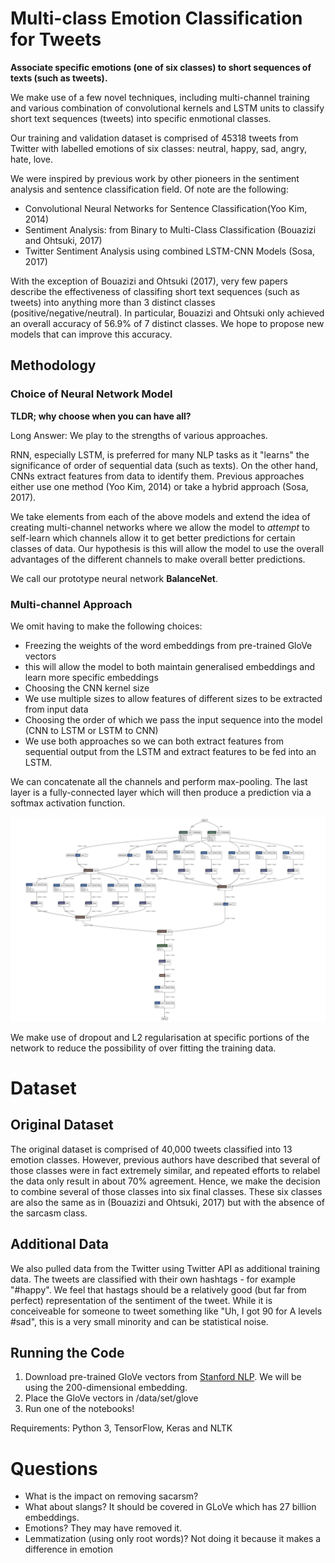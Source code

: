 # Multi-class Emotion Classification for Tweets

**Associate specific emotions (one of six classes) to short sequences of texts (such as tweets).**

We make use of a few novel techniques, including multi-channel training and various combination of convolutional kernels and LSTM units to classify short text sequences (tweets) into specific enmotional classes.

Our training and validation dataset is comprised of 45318 tweets from Twitter with labelled emotions of six classes: neutral, happy, sad, angry, hate, love.

We were inspired by previous work by other pioneers in the sentiment analysis and sentence classification field. Of note are the following:

- Convolutional Neural Networks for Sentence Classification(Yoo Kim, 2014)
- Sentiment Analysis: from Binary to Multi-Class Classification (Bouazizi and Ohtsuki, 2017)
- Twitter Sentiment Analysis using combined LSTM-CNN Models (Sosa, 2017)

With the exception of Bouazizi and Ohtsuki (2017), very few papers describe the effectiveness of classifing short text sequences (such as tweets) into anything more than 3 distinct classes (positive/negative/neutral). In particular, Bouazizi and Ohtsuki only achieved an overall accuracy of 56.9% of 7 distinct classes. We hope to propose new models that can improve this accuracy.

## Methodology

### Choice of Neural Network Model

**TLDR; why choose when you can have all?**

Long Answer: We play to the strengths of various approaches.

RNN, especially LSTM, is preferred for many NLP tasks as it "learns" the significance of order of sequential data (such as texts). On the other hand, CNNs extract features from data to identify them. Previous approaches either use one method (Yoo Kim, 2014) or take a hybrid approach (Sosa, 2017). 

We take elements from each of the above models and extend the idea of creating multi-channel networks where we allow the model to *attempt* to self-learn which channels allow it to get better predictions for certain classes of data. Our hypothesis is this will allow the model to use the overall advantages of the different channels to make overall better predictions.

We call our prototype neural network **BalanceNet**.

### Multi-channel Approach

We omit having to make the following choices:

- Freezing the weights of the word embeddings from pre-trained GloVe vectors
 - this will allow the model to both maintain generalised embeddings and learn more specific embeddings
- Choosing the CNN kernel size
 - We use multiple sizes to allow features of different sizes to be extracted from input data
- Choosing the order of which we pass the input sequence into the model (CNN to LSTM or LSTM to CNN)
 - We use both approaches so we can both extract features from sequential output from the LSTM and extract features to be fed into an LSTM.

We can concatenate all the channels and perform max-pooling. The last layer is a fully-connected layer which will then produce a prediction via a softmax activation function.

![balancenet](images/balancenet.jpg)

We make use of dropout and L2 regularisation at specific portions of the network to reduce the possibility of over fitting the training data.

# Dataset

## Original Dataset

The original dataset is comprised of 40,000 tweets classified into 13 emotion classes. However, previous authors have described that several of those classes were in fact extremely similar, and repeated efforts to relabel the data only result in about 70% agreement. Hence, we make the decision to combine several of those classes into six final classes. These six classes are also the same as in (Bouazizi and Ohtsuki, 2017) but with the absence of the sarcasm class.

## Additional Data

We also pulled data from the Twitter using Twitter API as additional training data. The tweets are classified with their own hashtags - for example "#happy".
We feel that hastags should be a relatively good (but far from perfect) representation of the sentiment of the tweet. While it is conceiveable for someone to tweet something like "Uh, I got 90 for A levels #sad", this is a very small minority and can be statistical noise.

## Running the Code

1. Download pre-trained GloVe vectors from [Stanford NLP](https://nlp.stanford.edu/projects/glove/). We will be using the 200-dimensional embedding.
2. Place the GloVe vectors in /data/set/glove
3. Run one of the notebooks!

Requirements: Python 3, TensorFlow, Keras and NLTK

# Questions
- What is the impact on removing sacarsm?
- What about slangs? It should be covered in GLoVe which has 27 billion embeddings.
- Emotions? They may have removed it.
- Lemmatization (using only root words)? Not doing it because it makes a difference in emotion

